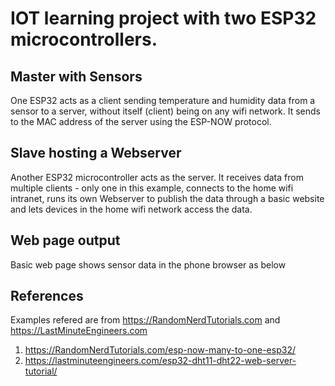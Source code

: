 # IOT learning project with two ESP32 microcontrollers.


## Master with Sensors
One ESP32 acts as a client sending temperature and humidity data from a sensor to a server, without itself (client) being on any wifi network. It sends to the MAC address of the server using the ESP-NOW protocol.



## Slave hosting a Webserver
Another ESP32 microcontroller acts as the server. It receives data from multiple clients - only one in this example, connects  to the home wifi intranet, runs its own Webserver to publish  the data through a basic website and lets devices in the home wifi network access the data.


## Web page output
Basic web page shows sensor data in the phone browser as below


## References
Examples refered are from https://RandomNerdTutorials.com and https://LastMinuteEngineers.com

1. https://RandomNerdTutorials.com/esp-now-many-to-one-esp32/
2. https://lastminuteengineers.com/esp32-dht11-dht22-web-server-tutorial/

